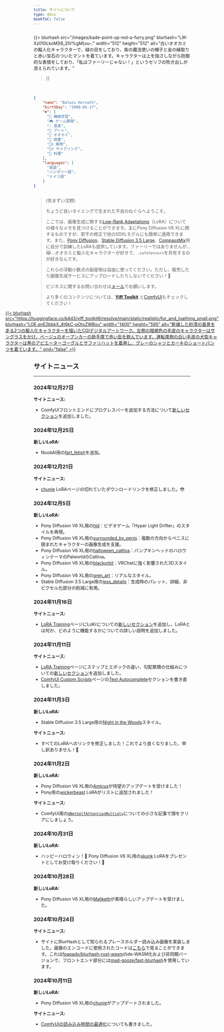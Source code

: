 ```yaml
---
title: サイトについて
type: docs
bookToC: false
---
```


<!-- markdownlint-disable MD009 MD025 MD033 -->

<div style="display: flex; flex-wrap: wrap; justify-content: space-between; gap: 20px;">
  <div style="flex: 1 1 300px; min-width: 0;">

{{< blurhash
    src="/images/kade-point-up-not-a-furry.png"
    blurhash="LIK-Xz010LkoM|t6_2IV%gM{xu-;"
    width="512"
    height="512"
    alt="白いオオカミの擬人化キャラクターで、緑の目をしており、紫の魔法使いの帽子と金の縁取りと赤い宝石のついたマントを着ています。キャラクターは上を指さしながら防御的な表情をしており、「私はファーリーじゃない！」というセリフの吹き出しが添えられています。"
>}}

  </div>
  <div style="flex: 1 1 300px; min-width: 0;">

```json
{
    "name": "Balazs Horvath",
    "birthDay": "1990-05-17",
    "❤️": [
      "🧠 機械学習",
      "🎮 ゲーム開発",
      "🎶 音楽",
      "🎨 アート",
      "🐺 オオカミ",
      "📖 読書",
      "🧘‍♀️ 瞑想",
      "🚴‍♂️ サイクリング",
      "🧁 料理"
    ],
    "languages": [
      "英語",
      "ハンガリー語",
      "ドイツ語"
    ]
}
```

  </div>
</div>

> (気まずい沈黙)
>
> ちょうど良いタイミングで生まれた不良のねぐらへようこそ。
>
> ここでは、画像生成に関する[Low-Rank Adaptations](/docs/yiff_toolkit/lora_training/)（LoRA）についての様々なメモを見つけることができます。主にPony Diffusion V6 XLに関するものですが、若干の修正で他のSDXLモデルにも簡単に適用できます。また、[Pony Diffusion](/docs/yiff_toolkit/loras/ponyxlv6/)、[Stable Diffusion 3.5 Large](/docs/yiff_toolkit/loras/3.5-large/)、[CompassMix](/docs/yiff_toolkit/loras/compassmix)用に自分で訓練したLoRAも提供しています。ファーリーではありませんが...😹...オオカミと擬人化キャラクターが好きで、`.safetensors`を共有するのが好きなんです。
> 
> これらの浮動小数点の副産物は自由に使ってください。ただし、販売したり画像生成サービスにアップロードしたりしないでください！🐺
> 
> ビジネスに関するお問い合わせは[メール](mailto:acsipont@gmail.com)でお願いします。
> 
> より多くのコンテンツについては、**[Yiff Toolkit](/docs/yiff_toolkit)** と[ComfyUI](/docs/comfyui)もチェックしてください！

<div style="display: flex; justify-content: center;">
  <a href="/docs/yiff_toolkit">
    {{< blurhash
      src="https://huggingface.co/k4d3/yiff_toolkit6/resolve/main/static/realistic/fur_and_loathing_small.png"
      blurhash="LOE.qnE2bbkX_4t6kC-pOtxZWBxu"
      width="1400"
      height="595"
      alt="乾燥した砂漠の風景を走る2つの擬人化キャラクターを描いたCGIデジタルアートワーク。左側の暗褐色の毛皮のキャラクターはサングラスをかけ、ベージュのオープンカーの助手席で赤い缶を飲んでいます。運転席側の白い毛皮の犬型キャラクターは黒のアビエーターゴーグルとサファリハットを着用し、グレーのシャツとカーキのショートパンツを着ています。"
      grid="false"
    >}}
  </a>
</div>

<div id="quote-container"></div>

<script src="js/quotes.js"></script>

## サイトニュース

---

### 2024年12月27日

**サイトニュース:**

- ComfyUIフロントエンドにプログレスバーを追加する方法について[新しいセクション](/docs/yiff_toolkit/comfyui/ComfyUI_frontend-ProgressBars)を追加しました。

### 2024年12月25日

**新しいLoRA:**

- NoobAI用の[fart_fetish](/docs/yiff_toolkit/loras/noobai/concepts/fart_fetish)を追加。

### 2024年12月21日

**サイトニュース:**

- [chunie](/docs/yiff_toolkit/loras/ponyxlv6/styles/chunie) LoRAページの切れていたダウンロードリンクを修正しました。😳

### 2024年12月5日

**新しいLoRA:**

- Pony Diffusion V6 XL用の[hld](/docs/yiff_toolkit/loras/ponyxlv6/styles/hld)：ビデオゲーム「Hyper Light Drifter」のスタイルを再現。
- Pony Diffusion V6 XL用の[surrounded_by_penis](/docs/yiff_toolkit/loras/ponyxlv6/concepts/surrounded_by_penis)：複数の方向からペニスに囲まれたキャラクターの画像生成を支援。
- Pony Diffusion V6 XL用の[halloween_cattiva](/docs/yiff_toolkit/loras/ponyxlv6/characters/halloween_cattiva)：パンプキンヘッドのハロウィンテーマのPalworldのCattiva。
- Pony Diffusion V6 XL用の[blackorbit](/docs/yiff_toolkit/loras/ponyxlv6/styles/blackorbit)：VRChatに強く影響された3Dスタイル。
- Pony Diffusion V6 XL用の[gren_art](/docs/yiff_toolkit/loras/ponyxlv6/styles/gren_art)：リアルなスタイル。
- Stable Diffusion 3.5 Large用の[less_details](/docs/yiff_toolkit/loras/3.5-large/styles/less_details)：生成時のパレット、詳細、非ピクセル化部分の削減に有用。

### 2024年11月16日

**サイトニュース:**

- [LoRA Training](/docs/yiff_toolkit/lora_training/)ページにLoKrについての[新しいセクション](/docs/yiff_toolkit/lora_training/#lokr)を追加し、LoRAとは何か、どのように機能するかについての詳しい説明を追加しました。

### 2024年11月11日

**サイトニュース:**

- [LoRA Training](/docs/yiff_toolkit/lora_training/)ページにステップとエポックの違い、勾配累積の仕組みについての[新しいセクション](/docs/yiff_toolkit/lora_training/#steps-vs-epochs)を追加しました。
- [ComfyUI Custom Scripts](/docs/yiff_toolkit/comfyui/custom_nodes/ComfyUI-Custom-Scripts/)ページの[Text Autocomplete](/docs/yiff_toolkit/comfyui/custom_nodes/ComfyUI-Custom-Scripts/#text-autocomplete)セクションを書き直しました。

### 2024年11月3日

**新しいLoRA:**

- Stable Diffusion 3.5 Large用の[Night in the Woods](/docs/yiff_toolkit/loras/3.5-large/styles/nitw)スタイル。

**サイトニュース:**

- すべてのLoRAへのリンクを修正しました！これでより良くなりました、申し訳ありません！🐺

### 2024年11月2日

**新しいLoRA:**

- Pony Diffusion V6 XL用の[Amicus](/docs/yiff_toolkit/loras/ponyxlv6/characters/amicus)が待望のアップデートを受けました！
- Pony用の[wickerbeast](/docs/yiff_toolkit/loras/ponyxlv6/characters/wickerbeast) LoRAがリストに追加されました！

**サイトニュース:**

- ComfyUI用の[`UNetSelfAttentionMultiply`](/docs/yiff_toolkit/comfyui/UNetSelfAttentionMultiply)についての小さな記事で頭をクリアにしましょう。

### 2024年10月31日

**新しいLoRA:**

- ハッピーハロウィン！🎃 Pony Diffusion V6 XL用の[skunk](/docs/yiff_toolkit/loras/ponyxlv6/characters/skunk) LoRAをプレゼントとしてお受け取りください！🦨

### 2024年10月28日

**新しいLoRA:**

- Pony Diffusion V6 XL用の[Maliketh](/docs/yiff_toolkit/loras/ponyxlv6/characters/maliketh)が素晴らしいアップデートを受けました。

### 2024年10月24日

**サイトニュース:**

- サイトにBlurHashとして知られるプレースホルダー読み込み画像を実装しました。画像のエンコードに使用されたコードは[こちら](https://github.com/ka-de/blurhash)で見ることができます。これは[fpapado/blurhash-rust-wasm](https://github.com/fpapado/blurhash-rust-wasm)のde-WASM化および非同期バージョンで、フロントエンド部分には[mad-gooze/fast-blurhash](https://github.com/mad-gooze/fast-blurhash)を使用しています。

### 2024年10月11日

**新しいLoRA:**

- Pony Diffusion V6 XL用の[chunie](/docs/yiff_toolkit/loras/ponyxlv6/styles/by_chunie)がアップデートされました。

**サイトニュース:**

- [ComfyUIの読み込み時間の最適化](/docs/yiff_toolkit/comfyui/Optimizing-ComfyUI-Load-Times)についても書きました。 